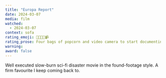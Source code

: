 ```yaml
---
title: "Europa Report"
date: 2024-03-07
media: film
watched:
  - 2024-03-07
context: sofa
rating_emoji: 🍿🍿🍿🍿📹
rating_prose: Four bags of popcorn and video camera to start documenting your exciting life.
warning:
award: false
---
```


Well executed slow-burn sci-fi disaster movie in the found-footage style. A firm favourite I keep coming back to.
